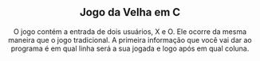 <div align = "center">
  
#
## Jogo da Velha em C

O jogo contém a entrada de dois usuários, X e O. Ele ocorre da mesma maneira que o jogo tradicional. A primeira informação que você vai dar ao programa é em qual linha será a sua jogada e logo após em qual coluna. 
   </div>
